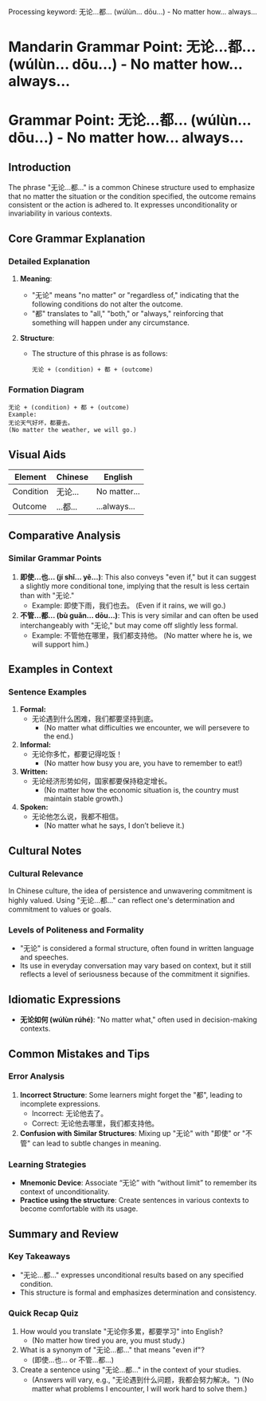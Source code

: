 Processing keyword: 无论...都... (wúlùn... dōu...) - No matter how... always...
# Mandarin Grammar Point: 无论...都... (wúlùn... dōu...) - No matter how... always...
# Grammar Point: 无论...都... (wúlùn... dōu...) - No matter how... always...
## Introduction
The phrase "无论...都..." is a common Chinese structure used to emphasize that no matter the situation or the condition specified, the outcome remains consistent or the action is adhered to. It expresses unconditionality or invariability in various contexts.
## Core Grammar Explanation
### Detailed Explanation
1. **Meaning**: 
   - "无论" means "no matter" or "regardless of," indicating that the following conditions do not alter the outcome.
   - "都" translates to "all," "both," or "always," reinforcing that something will happen under any circumstance.
   
2. **Structure**:
   - The structure of this phrase is as follows:
     ```
     无论 + (condition) + 都 + (outcome)
     ```
### Formation Diagram
```
无论 + (condition) + 都 + (outcome)
Example:
无论天气好坏，都要去。
(No matter the weather, we will go.)
```
## Visual Aids
| Element         | Chinese           | English                       |
|------------------|------------------|-------------------------------|
| Condition        | 无论...          | No matter...                 |
| Outcome          | ...都...         | ...always...                 |
## Comparative Analysis
### Similar Grammar Points
1. **即使...也... (jí shǐ... yě...)**: This also conveys "even if," but it can suggest a slightly more conditional tone, implying that the result is less certain than with "无论."
   - Example: 即使下雨，我们也去。 (Even if it rains, we will go.)
2. **不管...都... (bù guǎn... dōu...)**: This is very similar and can often be used interchangeably with "无论," but may come off slightly less formal.
   - Example: 不管他在哪里，我们都支持他。 (No matter where he is, we will support him.)
## Examples in Context
### Sentence Examples
1. **Formal:**
   - 无论遇到什么困难，我们都要坚持到底。
     - (No matter what difficulties we encounter, we will persevere to the end.)
2. **Informal:**
   - 无论你多忙，都要记得吃饭！
     - (No matter how busy you are, you have to remember to eat!)
3. **Written:**
   - 无论经济形势如何，国家都要保持稳定增长。
     - (No matter how the economic situation is, the country must maintain stable growth.)
4. **Spoken:**
   - 无论他怎么说，我都不相信。
     - (No matter what he says, I don’t believe it.)
## Cultural Notes
### Cultural Relevance
In Chinese culture, the idea of persistence and unwavering commitment is highly valued. Using "无论...都..." can reflect one's determination and commitment to values or goals.
### Levels of Politeness and Formality
- "无论" is considered a formal structure, often found in written language and speeches.
- Its use in everyday conversation may vary based on context, but it still reflects a level of seriousness because of the commitment it signifies.
## Idiomatic Expressions
- **无论如何 (wúlùn rúhé)**: "No matter what," often used in decision-making contexts.
## Common Mistakes and Tips
### Error Analysis
1. **Incorrect Structure**: Some learners might forget the "都", leading to incomplete expressions.
   - Incorrect: 无论他去了。
   - Correct: 无论他去哪里，我们都支持他。
2. **Confusion with Similar Structures**: Mixing up "无论" with "即使" or "不管" can lead to subtle changes in meaning.
### Learning Strategies
- **Mnemonic Device**: Associate “无论” with “without limit” to remember its context of unconditionality.
- **Practice using the structure**: Create sentences in various contexts to become comfortable with its usage.
## Summary and Review
### Key Takeaways
- "无论...都..." expresses unconditional results based on any specified condition.
- This structure is formal and emphasizes determination and consistency.
### Quick Recap Quiz
1. How would you translate "无论你多累，都要学习" into English?
   - (No matter how tired you are, you must study.)
2. What is a synonym of "无论...都..." that means "even if"?
   - (即使...也... or 不管...都...)
3. Create a sentence using "无论...都..." in the context of your studies.
   - (Answers will vary, e.g., "无论遇到什么问题，我都会努力解决。") (No matter what problems I encounter, I will work hard to solve them.)
